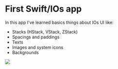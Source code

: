 # First Swift/IOs app

In this app I've learned basics things about IOs UI like:

- Stacks (HStack, VStack, ZStack)
- Spacings and paddings
- Texts
- Images and system icons
- Backgrounds

<img src="./Screenshot 2024-12-10 at 4.41.12 PM.png">
